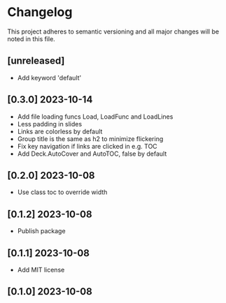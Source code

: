 # Changelog

This project adheres to semantic versioning and all major changes will
be noted in this file.

## [unreleased]

- Add keyword 'default'

## [0.3.0] 2023-10-14

- Add file loading funcs Load, LoadFunc and LoadLines
- Less padding in slides
- Links are colorless by default
- Group title is the same as h2 to minimize flickering
- Fix key navigation if links are clicked in e.g. TOC
- Add Deck.AutoCover and AutoTOC, false by default

## [0.2.0] 2023-10-08

- Use class toc to override width

## [0.1.2] 2023-10-08

- Publish package

## [0.1.1] 2023-10-08

- Add MIT license

## [0.1.0] 2023-10-08

